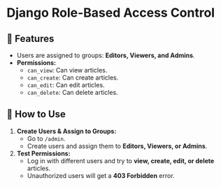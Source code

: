 # Django Role-Based Access Control

## 🔹 Features
- Users are assigned to groups: **Editors, Viewers, and Admins**.
- **Permissions:**
  - `can_view`: Can view articles.
  - `can_create`: Can create articles.
  - `can_edit`: Can edit articles.
  - `can_delete`: Can delete articles.

## 🔹 How to Use
1. **Create Users & Assign to Groups:**
   - Go to `/admin`.
   - Create users and assign them to **Editors, Viewers, or Admins**.
2. **Test Permissions:**
   - Log in with different users and try to **view, create, edit, or delete** articles.
   - Unauthorized users will get a **403 Forbidden** error.
